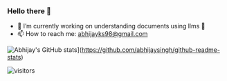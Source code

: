 ### Hello there 👋

- 🔭 I’m currently working on understanding documents using llms 🤖
- 📫 How to reach me: abhijayks98@gmail.com

![Abhijay's GitHub stats](https://github-readme-stats.vercel.app/api?username=abhijaysingh&hide=contribs,prs&show_icons=true&theme=dark)](https://github.com/abhijaysingh/github-readme-stats)

![visitors](![](https://komarev.com/ghpvc/?username=abhijaysingh&color=green))

